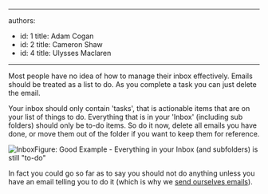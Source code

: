 

---
authors:
  - id: 1
    title: Adam Cogan
  - id: 2
    title: Cameron Shaw
  - id: 4
    title: Ulysses Maclaren
---




<span class='intro'> Most people have no idea of how to manage their inbox effectively. Emails should be treated as a list to do. As you complete a task you can just delete the email. 
 </span>


  <p>Your inbox should only contain 'tasks', that is actionable items that are on your list of things to do. Everything that is in your 'Inbox' (including sub folders) should only be to-do items. So do it now, delete all emails you have done, or move them out of the folder if you want to keep them for reference. </p>
<img class="ms-rteCustom-ImageArea" alt="Inbox" src="/Communication/RulesToBetterEmail/PublishingImages/Inbox.gif" /><span class="ms-rteCustom-FigureGood">Figure&#58;&#160;Good Example - Everything in your Inbox (and subfolders) is still &quot;to-do&quot;</span>
<p>In fact you could go so far as to say you should not do anything unless you have an email telling you to do&#160;it (which is why we <a href="/Communication/RulesToBetterEmail/Pages/AssumeNecessaryTasks.aspx" id="Send ourselves emails">send ourselves emails</a>). </p>



